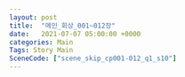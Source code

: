 ```yaml
---
layout: post
title:  "메인_회상_001~012장"
date:   2021-07-07 05:00:00 +0000
categories: Main
Tags: Story Main
SceneCode: ["scene_skip_cp001-012_q1_s10"]
---
```

